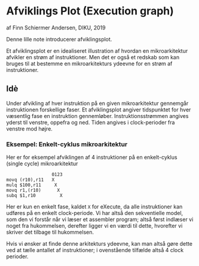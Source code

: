# Afviklings Plot (Execution graph)

af Finn Schiermer Andersen, DIKU, 2019

Denne lille note introducerer afviklingsplot.

Et afviklingsplot er en idealiseret illustration af hvordan en mikroarkitektur
afvikler en strøm af instruktioner. Men det er også et redskab som kan bruges
til at bestemme en mikroarkitekturs ydeevne for en strøm af instruktioner.


## Idè

Under afvikling af hver instruktion på en given mikroarkitektur gennemgår
instruktionen forskellige faser. Et afviklingsplot angiver tidspunktet
for hver væsentlig fase en instruktion gennemløber. Instruktionsstrømmen
angives yderst til venstre, oppefra og ned. Tiden angives i clock-perioder fra
venstre mod højre.

### Eksempel: Enkelt-cyklus mikroarkitektur

Her er for eksempel afviklingen af 4 instruktioner på en enkelt-cyklus (single cycle) mikroarkitektur
~~~
                 0123
movq (r10),r11   X
mulq $100,r11     X
movq r1,(r10)      X
subq $1,r10         X
~~~
Her er kun en enkelt fase, kaldet `X` for eXecute, da alle instruktioner kan udføres på en enkelt clock-periode. Vi har altså den sekventielle model, som den vi forstår når vi læser et assembler program; altså først indlæser vi noget fra hukommelsen, derefter ligger vi en værdi til dette, hvorefter vi skriver det tilbage til hukommelsen.

Hvis vi ønsker at finde denne arkitekturs ydeevne, kan man altså gøre dette ved at tælle antallet af instruktioner; i ovenstående tilfælde altså 4 clock perioder.



